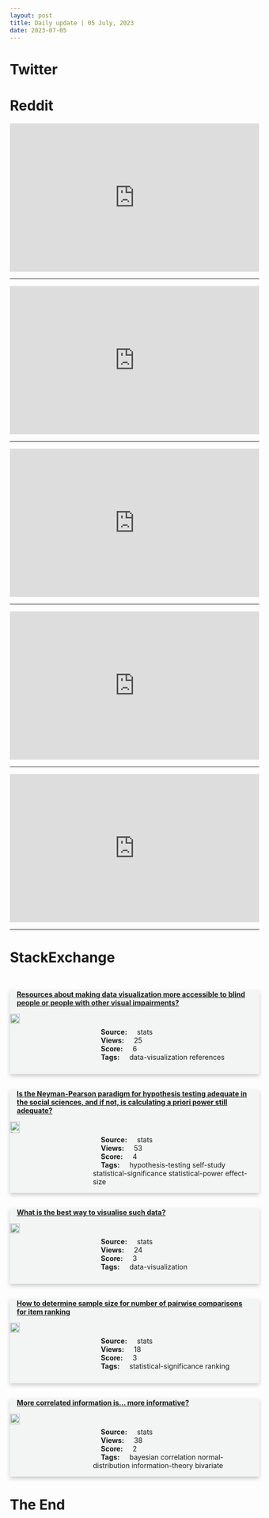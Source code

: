 ```yaml
---
layout: post
title: Daily update | 05 July, 2023
date: 2023-07-05
---
```


<script async src="https://platform.twitter.com/widgets.js" charset="utf-8"></script>


<script src='https://storage.ko-fi.com/cdn/scripts/overlay-widget.js'></script>
<script>
  kofiWidgetOverlay.draw('themldojo', {
    'type': 'floating-chat',
    'floating-chat.donateButton.text': 'Support me',
    'floating-chat.donateButton.background-color': '#f45d22',
    'floating-chat.donateButton.text-color': '#fff'
  });
</script>

# Twitter 

<blockquote class="twitter-tweet"><a href="https://twitter.com/hikingskiing/status/1676106233152180225"></a></blockquote>

<blockquote class="twitter-tweet"><a href="https://twitter.com/swapnakpanda/status/1676073543077965824"></a></blockquote>

<blockquote class="twitter-tweet"><a href="https://twitter.com/MinisterKTR/status/1676062977622171649"></a></blockquote>

<blockquote class="twitter-tweet"><a href="https://twitter.com/_akhaliq/status/1676052985544155136"></a></blockquote>

<blockquote class="twitter-tweet"><a href="https://twitter.com/nytimes/status/1676063570713346049"></a></blockquote>

<blockquote class="twitter-tweet"><a href="https://twitter.com/OpenAI/status/1676072388436594688"></a></blockquote>

<blockquote class="twitter-tweet"><a href="https://twitter.com/OpenAI/status/1676072390273695744"></a></blockquote>

<blockquote class="twitter-tweet"><a href="https://twitter.com/huggingface/status/1676218805695963136"></a></blockquote>

<blockquote class="twitter-tweet"><a href="https://twitter.com/DeepLearningAI_/status/1676244478032506882"></a></blockquote>

<blockquote class="twitter-tweet"><a href="https://twitter.com/huggingface/status/1676161790885998592"></a></blockquote>

# Reddit 

<iframe id="reddit-embed" src="https://www.redditmedia.com/r/datascience/comments/14q0rx0/introverted_personalities_in_ds?ref_source=embed&amp;ref=share&amp;embed=true" sandbox="allow-scripts allow-same-origin allow-popups" style="border: none;" height="300" width="100%" scrolling="yes"></iframe>
<hr style="width:100%;text-align:left;margin-left:0">
<iframe id="reddit-embed" src="https://www.redditmedia.com/r/datascience/comments/14qmqj2/how_to_stay_relevant_in_the_field?ref_source=embed&amp;ref=share&amp;embed=true" sandbox="allow-scripts allow-same-origin allow-popups" style="border: none;" height="300" width="100%" scrolling="yes"></iframe>
<hr style="width:100%;text-align:left;margin-left:0">
<iframe id="reddit-embed" src="https://www.redditmedia.com/r/datascience/comments/14qad4a/do_i_have_to_check_for_every_single_possible?ref_source=embed&amp;ref=share&amp;embed=true" sandbox="allow-scripts allow-same-origin allow-popups" style="border: none;" height="300" width="100%" scrolling="yes"></iframe>
<hr style="width:100%;text-align:left;margin-left:0">
<iframe id="reddit-embed" src="https://www.redditmedia.com/r/datascience/comments/14q2ixs/tuning_pandas_skills_for_interviews?ref_source=embed&amp;ref=share&amp;embed=true" sandbox="allow-scripts allow-same-origin allow-popups" style="border: none;" height="300" width="100%" scrolling="yes"></iframe>
<hr style="width:100%;text-align:left;margin-left:0">
<iframe id="reddit-embed" src="https://www.redditmedia.com/r/MachineLearning/comments/14qlamh/r_lavinlite_training_your_own_multimodal_large?ref_source=embed&amp;ref=share&amp;embed=true" sandbox="allow-scripts allow-same-origin allow-popups" style="border: none;" height="300" width="100%" scrolling="yes"></iframe>
<hr style="width:100%;text-align:left;margin-left:0">

<style>
.card {
box-shadow: 0 4px 8px 0 rgba(0,0,0,0.2);
transition: 0.3s;
width: 100%;
background-color: #F3F4F4;
}
p{
    margin-left:  3em;
    padding-top: 1em;
}
.part2{
    display: grid;
    grid-template-columns: 1fr 3fr;
}
h4{
    margin: 1em;
}

.card:hover {
box-shadow: 0 8px 16px 0 rgba(0,0,0,0.2);
}
b {
padding: 2px 16px;
}
</style>
  
# StackExchange 


  <br>
  <div class="card">
  <h4><a href='https://stats.stackexchange.com/questions/620492/resources-about-making-data-visualization-more-accessible-to-blind-people-or-peo'>Resources about making data visualization more accessible to blind people or people with other visual impairments?</a></h4> 
  <div class="part2">
      <img src="https://cdn.sstatic.net/Sites/stats/Img/apple-touch-icon@2.png?v=344f57aa10cc" alt="Img missing!" style="width:40%">
      <p><b>Source:</b> stats<br><b>Views:</b> 25<br><b>Score:</b> 6<br><b>Tags:</b> <span class="badge badge-dark">data-visualization</span> <span class="badge badge-dark">references</span></p> 
  </div>
  </div>
      
  <br>
  <div class="card">
  <h4><a href='https://stats.stackexchange.com/questions/620477/is-the-neyman-pearson-paradigm-for-hypothesis-testing-adequate-in-the-social-sci'>Is the Neyman-Pearson paradigm for hypothesis testing adequate in the social sciences, and if not, is calculating a priori power still adequate?</a></h4> 
  <div class="part2">
      <img src="https://cdn.sstatic.net/Sites/stats/Img/apple-touch-icon@2.png?v=344f57aa10cc" alt="Img missing!" style="width:40%">
      <p><b>Source:</b> stats<br><b>Views:</b> 53<br><b>Score:</b> 4<br><b>Tags:</b> <span class="badge badge-dark">hypothesis-testing</span> <span class="badge badge-dark">self-study</span> <span class="badge badge-dark">statistical-significance</span> <span class="badge badge-dark">statistical-power</span> <span class="badge badge-dark">effect-size</span></p> 
  </div>
  </div>
      
  <br>
  <div class="card">
  <h4><a href='https://stats.stackexchange.com/questions/620524/what-is-the-best-way-to-visualise-such-data'>What is the best way to visualise such data?</a></h4> 
  <div class="part2">
      <img src="https://cdn.sstatic.net/Sites/stats/Img/apple-touch-icon@2.png?v=344f57aa10cc" alt="Img missing!" style="width:40%">
      <p><b>Source:</b> stats<br><b>Views:</b> 24<br><b>Score:</b> 3<br><b>Tags:</b> <span class="badge badge-dark">data-visualization</span></p> 
  </div>
  </div>
      
  <br>
  <div class="card">
  <h4><a href='https://stats.stackexchange.com/questions/620455/how-to-determine-sample-size-for-number-of-pairwise-comparisons-for-item-ranking'>How to determine sample size for number of pairwise comparisons for item ranking</a></h4> 
  <div class="part2">
      <img src="https://cdn.sstatic.net/Sites/stats/Img/apple-touch-icon@2.png?v=344f57aa10cc" alt="Img missing!" style="width:40%">
      <p><b>Source:</b> stats<br><b>Views:</b> 18<br><b>Score:</b> 3<br><b>Tags:</b> <span class="badge badge-dark">statistical-significance</span> <span class="badge badge-dark">ranking</span></p> 
  </div>
  </div>
      
  <br>
  <div class="card">
  <h4><a href='https://stats.stackexchange.com/questions/620445/more-correlated-information-is-more-informative'>More correlated information is... more informative?</a></h4> 
  <div class="part2">
      <img src="https://cdn.sstatic.net/Sites/stats/Img/apple-touch-icon@2.png?v=344f57aa10cc" alt="Img missing!" style="width:40%">
      <p><b>Source:</b> stats<br><b>Views:</b> 38<br><b>Score:</b> 2<br><b>Tags:</b> <span class="badge badge-dark">bayesian</span> <span class="badge badge-dark">correlation</span> <span class="badge badge-dark">normal-distribution</span> <span class="badge badge-dark">information-theory</span> <span class="badge badge-dark">bivariate</span></p> 
  </div>
  </div>
      
# The End